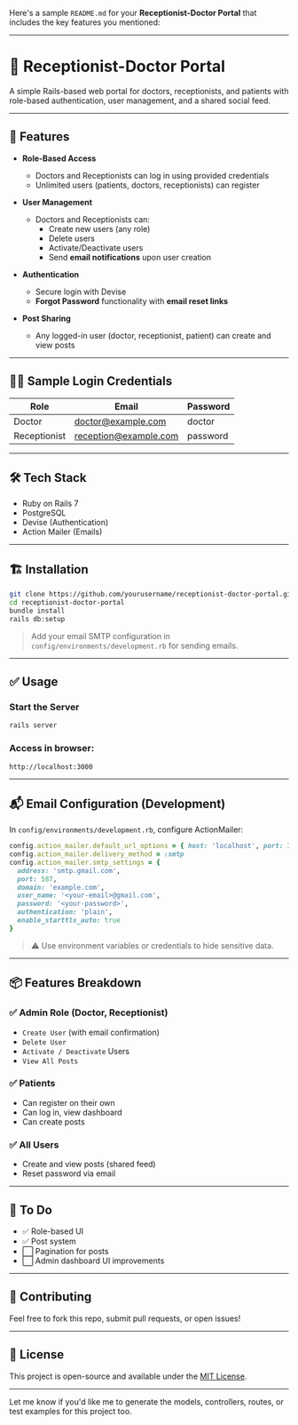 Here's a sample `README.md` for your **Receptionist-Doctor Portal** that includes the key features you mentioned:

---

# 🏥 Receptionist-Doctor Portal

A simple Rails-based web portal for doctors, receptionists, and patients with role-based authentication, user management, and a shared social feed.

---

## 🚀 Features

- **Role-Based Access**  
  - Doctors and Receptionists can log in using provided credentials  
  - Unlimited users (patients, doctors, receptionists) can register

- **User Management**  
  - Doctors and Receptionists can:
    - Create new users (any role)
    - Delete users
    - Activate/Deactivate users
    - Send **email notifications** upon user creation

- **Authentication**  
  - Secure login with Devise  
  - **Forgot Password** functionality with **email reset links**

- **Post Sharing**  
  - Any logged-in user (doctor, receptionist, patient) can create and view posts

---

## 🧑‍⚕️ Sample Login Credentials

| Role         | Email                  | Password   |
|--------------|------------------------|------------|
| Doctor       | doctor@example.com     | doctor     |
| Receptionist | reception@example.com  | password   |

---

## 🛠️ Tech Stack

- Ruby on Rails 7
- PostgreSQL
- Devise (Authentication)
- Action Mailer (Emails)

---

## 🏗️ Installation

```bash
git clone https://github.com/yourusername/receptionist-doctor-portal.git
cd receptionist-doctor-portal
bundle install
rails db:setup
```

> Add your email SMTP configuration in `config/environments/development.rb` for sending emails.

---

## ✅ Usage

### Start the Server
```bash
rails server
```

### Access in browser:
```bash
http://localhost:3000
```

---

## 📬 Email Configuration (Development)

In `config/environments/development.rb`, configure ActionMailer:

```ruby
config.action_mailer.default_url_options = { host: 'localhost', port: 3000 }
config.action_mailer.delivery_method = :smtp
config.action_mailer.smtp_settings = {
  address: 'smtp.gmail.com',
  port: 587,
  domain: 'example.com',
  user_name: '<your-email>@gmail.com',
  password: '<your-password>',
  authentication: 'plain',
  enable_starttls_auto: true
}
```

> ⚠️ Use environment variables or credentials to hide sensitive data.

---

## 📦 Features Breakdown

### ✅ Admin Role (Doctor, Receptionist)
- `Create User` (with email confirmation)
- `Delete User`
- `Activate / Deactivate` Users
- `View All Posts`

### ✅ Patients
- Can register on their own
- Can log in, view dashboard
- Can create posts

### ✅ All Users
- Create and view posts (shared feed)
- Reset password via email

---

## 📌 To Do

- ✅ Role-based UI
- ✅ Post system
- ⬜ Pagination for posts
- ⬜ Admin dashboard UI improvements

---

## 🤝 Contributing

Feel free to fork this repo, submit pull requests, or open issues!

---

## 📄 License

This project is open-source and available under the [MIT License](LICENSE).

---

Let me know if you'd like me to generate the models, controllers, routes, or test examples for this project too.